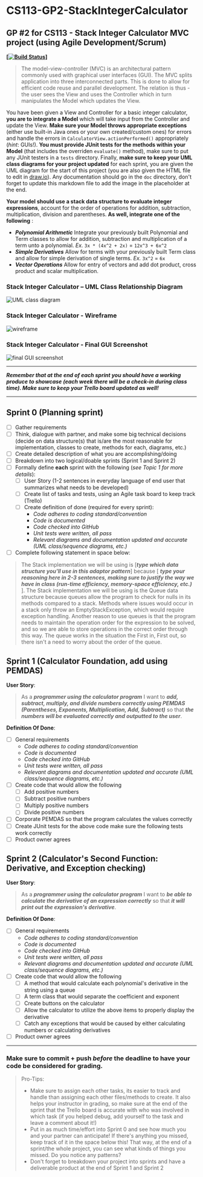 # CS113-GP2-StackIntegerCalculator
## GP #2 for CS113 - Stack Integer Calculator MVC project (using Agile Development/Scrum)

**[[![Build Status](https://travis-ci.com/MiraCostaCS-Nery/cs113-gp2-stackintegercalculator-arthur-gabriel.svg?token=AaMNY4uHpJqtbHNMB5MV&branch=master)](https://travis-ci.com/MiraCostaCS-Nery/cs113-gp2-stackintegercalculator-arthur-gabriel)]**

>The model-view-controller (MVC) is an architectural pattern commonly used with graphical user interfaces (GUI). The MVC splits application into three interconnected parts. This is done to allow for efficient code reuse and parallel development. The relation is thus - the user sees the View and uses the Controller which in turn manipulates the Model which updates the View.

You have been given a View and Controller for a basic integer calculator, **you are to integrate a Model** which will take input from the Controller and update the View.  **Make sure your Model throws appropriate exceptions** (either use built-in Java ones or your own created/custom ones) for errors and handle the errors in `CalculatorView.actionPerformed()` appropriately (*hint*: GUIs!).  **You must provide JUnit tests for the methods within your Model** (that includes the overriden `evaluate()` method), make sure to put any JUnit testers in a `tests` directory.  Finally, **make sure to keep your UML class diagrams for your project updated** for each sprint, you are given the UML diagram for the start of this project (you are also given the HTML file to edit in [draw.io](https://www.draw.io/)). Any documentation should go in the `doc` directory, don't forget to update this markdown file to add the image in the placeholder at the end.

**Your model should use a stack data structure to evaluate integer expressions**, account for the order of operations for addition, subtraction, multiplication, division and parentheses.  **As well, integrate one of the following** :
 - ***Polynomial Arithmetic***
	Integrate your previously built Polynomial and Term classes to allow for addition, subtraction and multiplication of a term unto a polynomial.
	*Ex.* `3x * (4x^2 + 2x)` = `12x^3 + 6x^2`
 - ***Simple Derivatives***
	Allow for terms with your previously built Term class and allow for simple derivation of single terms.
	*Ex.* `3x^2` = `6x`
 - ***Vector Operations***
	Allow for entry of vectors and add dot product, cross product and scalar multiplication. 

### Stack Integer Calculator  – UML Class Relationship Diagram
![UML class diagram](doc/UML_classDiagram.png)

### Stack Integer Calculator - Wireframe
![wireframe](doc/calculatorViewLayout.png)

### Stack Integer Calculator - Final GUI Screenshot
![final GUI screenshot](doc/calculatorStartGUI.png)


----------

***Remember that at the end of each sprint you should have a working produce to showcase (each week there will be a check-in during class time).  Make sure to keep your Trello board updated as well!***

----------


## Sprint 0 (Planning sprint)
- [ ] Gather requirements
- [ ] Think, dialogue with partner, and make some big technical decisions (decide on data structure(s) that is/are the most reasonable for implementation, classes to create, methods for each, diagrams, etc.)
- [ ] Create detailed description of what you are accomplishing/doing
- [ ] Breakdown into two logical/doable sprints (Sprint 1 and Sprint 2)
- [ ] Formally define **each** sprint with the following (*see Topic 1 for more details*):
	- [ ] User Story (1-2 sentences in everyday language of end user that summarizes what needs to be developed)
	- [ ] Create list of tasks and tests, using an Agile task board to keep track (Trello)
	- [ ] Create definition of done (required for every sprint):
		- *Code adheres to coding standard/convention*
		- *Code is documented*
		- *Code checked into GitHub*
		- *Unit tests were written, all pass*
		- *Relevant diagrams and documentation updated and accurate (UML class/sequence diagrams, etc.)*
- [ ] Complete following statement in space below:
>The Stack implementation we will be using is [***type which data structure you'll use in this adaptor pattern***] because [ ***type your reasoning here in 2-3 sentences, making sure to justify the way we have in class (run-time efficiency, memory-space efficiency, etc.)*** ].
The Stack implementation we will be using is the Queue data structure because queues allow the program to check for nulls in its methods compared to a stack. Methods where issues would occur in a stack only throw
an EmptyStackException, which would require exception handling. Another reason to use queues is that the program needs to maintain the operation order for the expression to be solved, and so we are able to store operations
in the correct order through this way. The queue works in the situation the First in, First out, so there isn't a need to worry about the order of the queue.

## Sprint 1 (Calculator Foundation, add using PEMDAS)
**User Story**:
>As a ***programmer using the calculator program*** I want to ***add, subtract, multiply, and divide numbers correctly using PEMDAS (Parentheses, Exponents, Multiplication, Add, Subtract)*** so that ***the numbers will be evaluated correctly and outputted to the user***.

**Definition Of Done**:
- [ ] General requirements 
	- *Code adheres to coding standard/convention*
	- *Code is documented*
	- *Code checked into GitHub*
	- *Unit tests were written, all pass*
	- *Relevant diagrams and documentation updated and accurate (UML class/sequence diagrams, etc.)*
- [ ] Create code that would allow the following
    - [ ] Add positive numbers
    - [ ] Subtract positive numbers
    - [ ] Multiply positive numbers
    - [ ] Divide positive numbers
- [ ] Corporate PEMDAS so that the program calculates the values correctly
- [ ] Create JUnit tests for the above code make sure the following tests work correctly
- [ ] Product owner agrees

## Sprint 2 (Calculator's Second Function: Derivative, and Exception checking)
**User Story**:
>As a ***programmer using the calculator program*** I want to ***be able to calculate the derivative of an expression correctly*** so that ***it will print out the expression's derivative***.

**Definition Of Done**:
- [ ] General requirements 
	- *Code adheres to coding standard/convention*
	- *Code is documented*
	- *Code checked into GitHub*
	- *Unit tests were written, all pass*
	- *Relevant diagrams and documentation updated and accurate (UML class/sequence diagrams, etc.)*
- [ ] Create code that would allow the following
    - [ ] A method that would calculate each polynomial's derivative in the string using a queue
    - [ ] A term class that would separate the coefficient and exponent
    - [ ] Create buttons on the calculator
    - [ ] Allow the calculator to utilize the above items to properly display the derivative
    - [ ] Catch any exceptions that would be caused by either calculating numbers or calculating derivatives
- [ ] Product owner agrees

----------
### Make sure to commit + push *before* the deadline to have your code be considered for grading.
>Pro-Tips:
>- Make sure to assign each other tasks, its easier to track and handle than assigning each other files/methods to create.  It also helps your instructor in grading, so make sure at the end of the sprint that the Trello board is accurate with who was involved in which task (if you helped debug, add yourself to the task and leave a comment about it!)
>- Put in as much time/effort into Sprint 0 and see how much you and your partner can anticipate! If there's anything you missed, keep track of it in the space below this! That way, at the end of a sprint/the whole project, you can see what kinds of things you missed.  Do you notice any patterns?
>- Don't forget to breakdown your project into sprints and have a deliverable product at the end of Sprint 1 and Sprint 2
